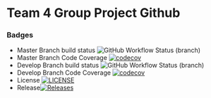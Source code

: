 # Team 4 Group Project Github

### Badges
* Master Branch build status ![GitHub Workflow Status (branch)](https://img.shields.io/github/actions/workflow/status/k4netw/team4groupproject/main.yml?branch=master)
* Master Branch Code Coverage [![codecov](https://codecov.io/gh/KirstenMc88/team4groupproject/branch/master/graph/badge.svg?token=B93UFDVVYQ)](https://codecov.io/gh/KirstenMc88/team4groupproject)
* Develop Branch build status ![GitHub Workflow Status (branch)](https://img.shields.io/github/actions/workflow/status/k4netw/team4groupproject/main.yml?branch=develop)
* Develop Branch Code Coverage [![codecov](https://codecov.io/github/KirstenMc88/team4groupproject/branch/develop/graph/badge.svg?token=B93UFDVVYQ)](https://codecov.io/github/KirstenMc88/team4groupproject)
* License [![LICENSE](https://img.shields.io/github/license/k4netw/team4groupproject.svg?style=flat-square)](https://github.com/k4netw/team4groupproject/blob/master/LICENSE)
* Release[![Releases](https://img.shields.io/github/release/k4netw/team4groupproject/all.svg?style=flat-square)](https://github.com/k4netw/team4groupproject/releases)
